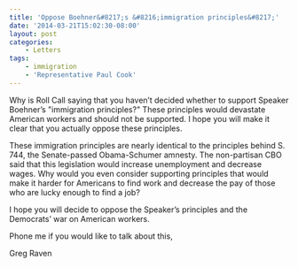 ```yaml
---
title: 'Oppose Boehner&#8217;s &#8216;immigration principles&#8217;'
date: '2014-03-21T15:02:30-08:00'
layout: post
categories:
    - Letters
tags:
    - immigration
    - 'Representative Paul Cook'
---
```


Why is Roll Call saying that you haven’t decided whether to support Speaker Boehner’s "immigration principles?" These principles would devastate American workers and should not be supported. I hope you will make it clear that you actually oppose these principles.  
  
These immigration principles are nearly identical to the principles behind S. 744, the Senate-passed Obama-Schumer amnesty. The non-partisan CBO said that this legislation would increase unemployment and decrease wages. Why would you even consider supporting principles that would make it harder for Americans to find work and decrease the pay of those who are lucky enough to find a job?

I hope you will decide to oppose the Speaker’s principles and the Democrats’ war on American workers.

Phone me if you would like to talk about this,

Greg Raven